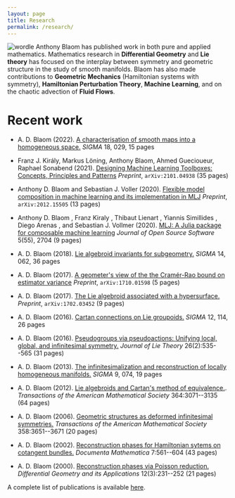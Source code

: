 ```yaml
---
layout: page
title: Research
permalink: /research/
---
```

![wordle]({{base.url}}/assets/wordle.png)
Anthony Blaom has published work in both pure and applied mathematics. Mathematics
research in **Differential Geometry** and **Lie theory** has focused
on the interplay between symmetry and geometric structure in the study
of smooth manifolds. Blaom has also made contributions to **Geometric
Mechanics** (Hamiltonian systems with symmetry), **Hamiltonian
Perturbation Theory**, **Machine Learning**, and on the chaotic
advection of **Fluid Flows**.


# Recent work

- A. D. Blaom (2022). [A characterisation of smooth maps
  into a homogeneous space.](https://arxiv.org/abs/1702.02717) *SIGMA* 18, 029, 15 pages
  
- Franz J. Király, Markus Löning, Anthony Blaom, Ahmed Guecioueur, Raphael Sonabend (2021). [Designing Machine Learning Toolboxes: Concepts, Principles and Patterns](https://arxiv.org/abs/2101.04938) *Preprint*, `arXiv:2101.04938` (35 pages)

- Anthony D. Blaom and Sebastian J. Voller (2020). [Flexible model
  composition in machine learning and its implementation in
  MLJ](https://arxiv.org/abs/2012.15505) *Preprint*,
  `arXiv:2012.15505` (13 pages)

- Anthony D. Blaom , Franz Kiraly , Thibaut Lienart , Yiannis
  Simillides , Diego Arenas , and Sebastian J. Vollmer (2020).
  [MLJ: A Julia package for composable machine learning](https://joss.theoj.org/papers/10.21105/joss.02704) *Journal of Open Source Software* 5(55), 2704 (9 pages)

- A. D. Blaom (2018). [Lie algebroid invariants for
   subgeometry.](https://arxiv.org/abs/1703.03851) *SIGMA* 14, 062, 36 pages

- A. D. Blaom (2017). [A geometer's view of the the Cramér-Rao bound
  on estimator variance](https://arxiv.org/abs/1710.01598) *Preprint*, `arXiv:1710.01598` (5 pages)

- A. D. Blaom (2017). [The Lie algebroid associated with a
  hypersurface.](https://arxiv.org/abs/1702.03452) *Preprint*, `arXiv:1702.03452` (9 pages)

- A. D. Blaom (2016). [Cartan connections on Lie
  groupoids.](https://arxiv.org/abs/1605.04365) *SIGMA* 12, 114, 26 pages

- A. D. Blaom (2016). [Pseudogroups via pseudoactions:
  Unifying local, global, and infinitesimal symmetry.](https://www.researchgate.net/publication/267454445_Pseudogroups_via_pseudoactions_Unifying_local_global_and_infinitesimal_symmetry)  *Journal of
	Lie Theory* 26(2):535--565 (31 pages)

- A. D. Blaom (2013). [The infinitesimalization and
  reconstruction of locally homogeneous manifolds.](https://arxiv.org/abs/1304.7838) *SIGMA* 9, 074, 19 pages

- A. D. Blaom (2012). [Lie algebroids and Cartan's method of
  equivalence.](http://www.ams.org/journals/tran/2012-364-06/S0002-9947-2012-05441-9/S0002-9947-2012-05441-9.pdf). *Transactions of the American Mathematical
	Society* 364:3071--3135 (64 pages)

- A. D. Blaom (2006). [Geometric structures as
	deformed infinitesimal symmetries.](https://www.researchgate.net/publication/2112151_Geometric_structures_as_deformed_infinitesimal_symmetries) *Transactions of the
	  American Mathematical Society* 358:3651--3671 (20 pages)

- A. D. Blaom (2002). [Reconstruction phases for Hamiltonian sytems on cotangent
	bundles.](http://emis.ams.org/journals/DMJDMV/vol-07/18.pdf) *Documenta Mathematica* 7:561--604 (43 pages)

- A. D. Blaom (2000). [Reconstruction phases via Poisson
  reduction.](https://pdfs.semanticscholar.org/42c3/11546339da02937f85a1f4a03dba2452927c.pdf) *Differential Geometry and its Applications* 12(3):231--252 (21 pages)


A complete list of publications is available
[here](https://scholar.google.co.nz/citations?user=3kzwz40AAAAJ&hl=en).
